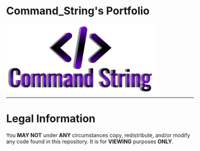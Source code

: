<h1>Command_String's Portfolio</h1>

<img src="https://github.com/CommandString/CommandString/blob/main/commandstring.png?raw=true" width="80%" align="center">
<hr>

<h1>Legal Information</h1>

You **MAY NOT** under **ANY** circumstances copy, redistribute, and/or modify any code found in this repository. It is for **VIEWING** purposes **ONLY**.